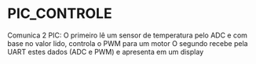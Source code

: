 # PIC_CONTROLE
Comunica 2 PIC: 
O primeiro lê um sensor de temperatura pelo ADC e com base no valor lido, controla o PWM para um motor
O segundo recebe pela UART estes dados (ADC e PWM) e apresenta em um display
